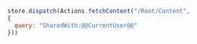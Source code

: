 ```javascript
store.dispatch(Actions.fetchContent("/Root/Content",
{
  query: "SharedWith:@@CurrentUser@@"
}))
```
